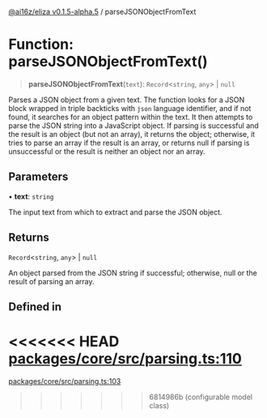 [@ai16z/eliza v0.1.5-alpha.5](../index.md) / parseJSONObjectFromText

# Function: parseJSONObjectFromText()

> **parseJSONObjectFromText**(`text`): `Record`\<`string`, `any`\> \| `null`

Parses a JSON object from a given text. The function looks for a JSON block wrapped in triple backticks
with `json` language identifier, and if not found, it searches for an object pattern within the text.
It then attempts to parse the JSON string into a JavaScript object. If parsing is successful and the result
is an object (but not an array), it returns the object; otherwise, it tries to parse an array if the result
is an array, or returns null if parsing is unsuccessful or the result is neither an object nor an array.

## Parameters

• **text**: `string`

The input text from which to extract and parse the JSON object.

## Returns

`Record`\<`string`, `any`\> \| `null`

An object parsed from the JSON string if successful; otherwise, null or the result of parsing an array.

## Defined in

<<<<<<< HEAD
[packages/core/src/parsing.ts:110](https://github.com/ai16z/eliza/blob/main/packages/core/src/parsing.ts#L110)
=======
[packages/core/src/parsing.ts:103](https://github.com/ai16z/eliza/blob/main/packages/core/src/parsing.ts#L103)
>>>>>>> 6814986b (configurable model class)
